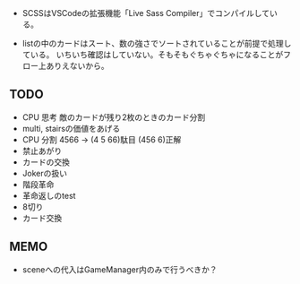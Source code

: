 
- SCSSはVSCodeの拡張機能「Live Sass Compiler」でコンパイルしている。

- listの中のカードはスート、数の強さでソートされていることが前提で処理している。
いちいち確認はしていない。そもそもぐちゃぐちゃになることがフロー上ありえないから。

## TODO

- CPU 思考 敵のカードが残り2枚のときのカード分割
- multi, stairsの価値をあげる
- CPU 分割 4566 → (4 5 66)駄目 (456 6)正解
- 禁止あがり
- カードの交換
- Jokerの扱い
- 階段革命
- 革命返しのtest
- 8切り
- カード交換

## MEMO

- sceneへの代入はGameManager内のみで行うべきか？
